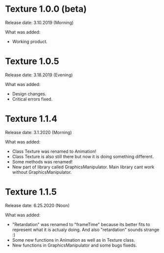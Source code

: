 # Texture 1.0.0 (beta)

Release date: 3.10.2019 (Morning)

What was added:
* Working product.
#

# Texture 1.0.5
Release date: 3.18.2019 (Evening)

What was added:
* Design changes.
* Critical errors fixed.
#

# Texture 1.1.4
Release date: 3.1.2020 (Morning)

What was added:
* Class Texture was renamed to Animation!
* Class Texture is also still there but now it is doing something different.
* Some methods was renamed!
* New part of library called GraphicsManipulator. Main library cant work without GraphicsManipulator.
#

# Texture 1.1.5
Release date: 6.25.2020 (Noon)

What was added:
* "Retardation" was renamed to "frameTime" because its better fits to represent what it is actualy doing. And also "retardation" sounds strange :)
* Some new functions in Animation as well as in Texture class.
* New functions in GraphicsManipulator and some bugs fixeds.
#

